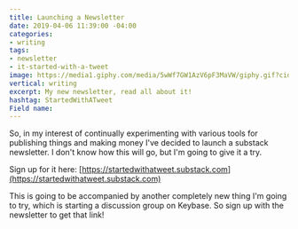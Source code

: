 ```yaml
---
title: Launching a Newsletter
date: 2019-04-06 11:39:00 -04:00
categories:
- writing
tags:
- newsletter
- it-started-with-a-tweet
image: https://media1.giphy.com/media/5wWf7GW1AzV6pF3MaVW/giphy.gif?cid=790b76115ca8c926672e6238772160cb
vertical: writing
excerpt: My new newsletter, read all about it!
hashtag: StartedWithATweet
Field name: 
---
```


So, in my interest of continually experimenting with various tools for publishing things and making money I've decided to launch a substack newsletter. I don't know how this will go, but I'm going to give it a try. 

Sign up for it here: [https://startedwithatweet.substack.com](https://startedwithatweet.substack.com) 

This is going to be accompanied by another completely new thing I'm going to try, which is starting a discussion group on Keybase. So sign up with the newsletter to get that link!